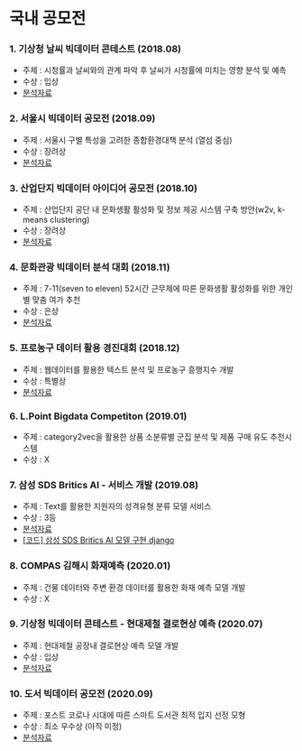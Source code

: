 # 국내 공모전

### 1. 기상청 날씨 빅데이터 콘테스트 (2018.08)
  - 주제 : 시청률과 날씨와의 관계 파악 후 날씨가 시청률에 미치는 영향 분석 및 예측
  - 수상 : 입상
  - [분석자료](https://github.com/minyong-shin/Domestic-competiton/blob/master/L.POINT%20BIGDATA%20COMPETITION(2019.01)/%EC%A0%9C%EC%B6%9C%EC%9E%90%EB%A3%8C.pdf)
  
### 2. 서울시 빅데이터 공모전 (2018.09)
  - 주제 : 서울시 구별 특성을 고려한 종합환경대책 분석 (열섬 중심)
  - 수상 : 장려상
  - [분석자료](https://github.com/minyong-shin/Domestic-competiton/blob/master/%EC%84%9C%EC%9A%B8%EC%8B%9C%20%EB%B9%85%EB%8D%B0%EC%9D%B4%ED%84%B0%20%EC%BA%A0%ED%8D%BC%EC%8A%A4%20%EA%B3%B5%EB%AA%A8%EC%A0%84(2018.08)/%5B2018%EC%84%9C%EC%9A%B8%EC%8B%9C%EB%B9%85%EC%BA%A0%EC%83%81%EC%8B%9C%EA%B3%B5%EB%AA%A8%EC%A0%84%5D_%5BMSG%5D_%EB%B6%84%EC%84%9D%EA%B2%B0%EA%B3%BC%EC%84%9C%20-%20%EB%B3%B8%EC%84%A0%20(1).pdf)
  
### 3. 산업단지 빅데이터 아이디어 공모전 (2018.10)
  - 주제 : 산업단지 공단 내 문화생활 활성화 및 정보 제공 시스템 구축 방안(w2v, k-means clustering)
  - 수상 : 장려상
  - [분석자료](https://github.com/minyong-shin/Domestic-competiton/blob/master/%EC%82%B0%EC%97%85%EB%8B%A8%EC%A7%80%20%EB%B9%85%EB%8D%B0%EC%9D%B4%ED%84%B0%20%EC%95%84%EC%9D%B4%EB%94%94%EC%96%B4%20%EA%B3%B5%EB%AA%A8%EC%A0%84(2018.10)/%EC%82%B0%EC%97%85%EA%B3%B5%EB%8B%A8%20pdf.pdf)
  
### 4. 문화관광 빅데이터 분석 대회 (2018.11)
  - 주제 : 7-11(seven to eleven) 52시간 근무제에 따른 문화생활 활성화를 위한 개인별 맞춤 여가 추천
  - 수상 : 은상
  - [분석자료](https://github.com/minyong-shin/Domestic-competiton/blob/master/%EB%AC%B8%ED%99%94%EA%B4%80%EA%B4%91%EB%B9%85%EB%8D%B0%EC%9D%B4%ED%84%B0%EB%B6%84%EC%84%9D%EB%8C%80%ED%9A%8C(2018.09)/1%EC%B0%A8%20%EB%B3%B4%EA%B3%A0%EC%84%9C_DATA58.pdf)
  
### 5. 프로농구 데이터 활용 경진대회 (2018.12)
  - 주제 : 웹데이터를 활용한 텍스트 분석 및 프로농구 흥행지수 개발
  - 수상 : 특별상
  - [분석자료](https://github.com/minyong-shin/Domestic-competiton/blob/master/%ED%94%84%EB%A1%9C%EB%86%8D%EA%B5%AC%EB%8D%B0%EC%9D%B4%ED%84%B0%ED%99%9C%EC%9A%A9%EB%B6%84%EC%84%9D%EA%B2%BD%EC%A7%84%EB%8C%80%ED%9A%8C(2018.12)/%EB%B0%9C%ED%91%9C%EC%9E%90%EB%A3%8C.pdf)
 
### 6. L.Point Bigdata Competiton (2019.01)
  - 주제 : category2vec을 활용한 상품 소분류별 군집 분석 및 제품 구매 유도 추천시스템
  - 수상 : X
  
### 7. 삼성 SDS Britics AI - 서비스 개발 (2019.08)
  - 주제 : Text를 활용한 지원자의 성격유형 분류 모델 서비스
  - 수상 : 3등
  - [분석자료](https://github.com/minyong-shin/Domestic-competiton/blob/master/%EC%82%BC%EC%84%B1%20SDS%20Britics%20AI/%ED%85%8D%EC%8A%A4%ED%8A%B8%20%EA%B8%B0%EB%B0%98%20%EC%84%B1%EA%B2%A9%20%EC%9C%A0%ED%98%95%20%EB%B6%84%EB%A5%98%20%EB%AA%A8%EB%8D%B8%20%EC%84%9C%EB%B9%84%EC%8A%A4%20%EA%B8%B0%ED%9A%8D%EC%84%9C.pdf)
  - [\[코드\] 삼성 SDS Britics AI 모델 구현 django](https://github.com/minyong-shin/SDS_project_deploy-heroku-/tree/master)
  
### 8. COMPAS 김해시 화재예측 (2020.01)
  - 주제 : 건물 데이터와 주변 환경 데이터를 활용한 화재 예측 모델 개발
  - 수상 : X
  
### 9. 기상청 빅데이터 콘테스트 - 현대제철 결로현상 예측 (2020.07)
  - 주제 : 현대제철 공장내 결로현상 예측 모델 개발
  - 수상 : 입상
  - [분석자료](https://github.com/minyong-shin/Domestic-competiton/blob/master/%EA%B8%B0%EC%83%81%EC%B2%AD%20%EB%B9%85%EB%8D%B0%EC%9D%B4%ED%84%B0%20%EC%BD%98%ED%85%8C%EC%8A%A4%ED%8A%B8%20-%20%ED%98%84%EB%8C%80%EC%A0%9C%EC%B2%A0/%EA%B8%B0%EC%83%81%EC%B2%AD%20-%20%ED%98%84%EB%8C%80%EC%A0%9C%EC%B2%A0%20%EA%B2%B0%EB%A1%9C%ED%98%84%EC%83%81%20%EC%98%88%EC%B8%A1.pdf)
  
### 10. 도서 빅데이터 공모전 (2020.09)
  - 주제 : 포스트 코로나 시대에 따른 스마트 도서관 최적 입지 선정 모형
  - 수상 : 최소 우수상 (아직 미정)
  - [분석자료](https://github.com/minyong-shin/Domestic-competiton/blob/master/%EB%8F%84%EC%84%9C%EB%B9%85%EB%8D%B0%EC%9D%B4%ED%84%B0/%EC%8B%A0%EA%B7%9C%EC%84%9C%EB%B9%84%EC%8A%A4%EC%95%84%EC%9D%B4%EB%94%94%EC%96%B4_%EC%8A%A4%EB%A7%88%ED%8A%B8%20%EB%8F%84%EC%84%9C%EA%B4%80%20%EC%9C%84%EC%B9%98%20%EC%84%A0%EC%A0%95.pdf)
